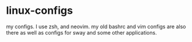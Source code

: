 # linux-configs

my configs. I use zsh, and neovim. my old bashrc and vim configs are also there as well as configs for sway and some other applications.
